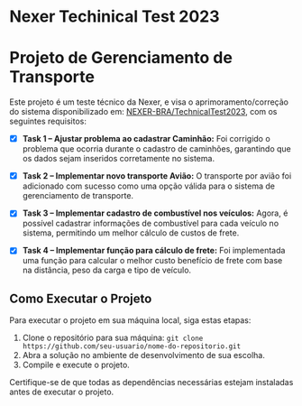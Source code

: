 # Nexer Techinical Test 2023 
# Projeto de Gerenciamento de Transporte

Este projeto é um teste técnico da Nexer, e visa o aprimoramento/correção do sistema disponibilizado em: [NEXER-BRA/TechnicalTest2023](https://github.com/NEXER-BRA/TechnicalTest2023), com os seguintes requisitos:

- [x] **Task 1 – Ajustar problema ao cadastrar Caminhão:** Foi corrigido o problema que ocorria durante o cadastro de caminhões, garantindo que os dados sejam inseridos corretamente no sistema.

- [x] **Task 2 – Implementar novo transporte Avião:** O transporte por avião foi adicionado com sucesso como uma opção válida para o sistema de gerenciamento de transporte.

- [x] **Task 3 – Implementar cadastro de combustível nos veículos:** Agora, é possível cadastrar informações de combustível para cada veículo no sistema, permitindo um melhor cálculo de custos de frete.

- [x] **Task 4 – Implementar função para cálculo de frete:** Foi implementada uma função para calcular o melhor custo benefício de frete com base na distância, peso da carga e tipo de veículo.

## Como Executar o Projeto

Para executar o projeto em sua máquina local, siga estas etapas:

1. Clone o repositório para sua máquina: `git clone https://github.com/seu-usuario/nome-do-repositorio.git`
2. Abra a solução no ambiente de desenvolvimento de sua escolha.
3. Compile e execute o projeto.

Certifique-se de que todas as dependências necessárias estejam instaladas antes de executar o projeto.
